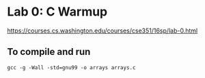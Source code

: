 # Lab 0: C Warmup

https://courses.cs.washington.edu/courses/cse351/16sp/lab-0.html

## To compile and run

```
gcc -g -Wall -std=gnu99 -o arrays arrays.c
```
